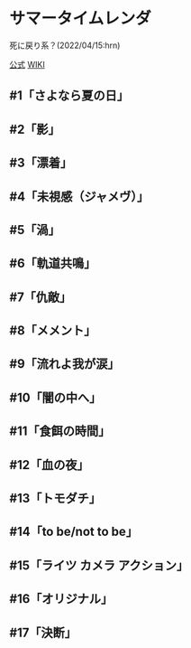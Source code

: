 # サマータイムレンダ

死に戻り系？(2022/04/15:hrn)

[公式](https://summertime-anime.com/) 
[WIKI](https://ja.wikipedia.org/wiki/%E3%82%B5%E3%83%9E%E3%83%BC%E3%82%BF%E3%82%A4%E3%83%A0%E3%83%AC%E3%83%B3%E3%83%80) 

## #1「さよなら夏の日」

## #2「影」

## #3「漂着」

## #4「未視感（ジャメヴ）」

## #5「渦」

## #6「軌道共鳴」

## #7「仇敵」

## #8「メメント」

## #9「流れよ我が涙」

## #10「闇の中へ」

## #11「食餌の時間」

## #12「血の夜」

## #13「トモダチ」

## #14「to be/not to be」

## #15「ライツ カメラ アクション」

## #16「オリジナル」

## #17「決断」
